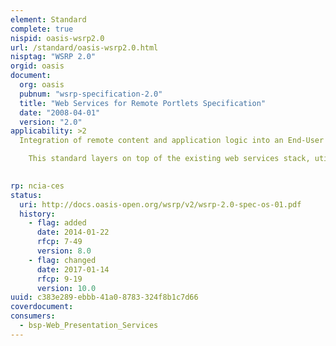 ```yaml
---
element: Standard
complete: true
nispid: oasis-wsrp2.0
url: /standard/oasis-wsrp2.0.html
nisptag: "WSRP 2.0"
orgid: oasis
document:
  org: oasis
  pubnum: "wsrp-specification-2.0"
  title: "Web Services for Remote Portlets Specification"
  date: "2008-04-01"
  version: "2.0"
applicability: >2
  Integration of remote content and application logic into an End-User presentation has been a task requiring significant custom programming effort. Typically, vendors of aggregating applications, such as a portal, write special adapters for applications and content providers to accommodate the variety of different interfaces and protocols those providers use. The goal of this specification is to enable an application designer or administrator to pick from a rich choice of compliant remote content and application providers, and integrate them with just a few mouse clicks and no programming effort. This revision of the specification adds Consumer managed coordination, additional lifecycle management and a set of related aggregation enhancements.  This specification is the effort of the OASIS Web Services for Remote Portlets (WSRP) Technical Committee which aims to simplify the effort required of integrating applications to quickly exploit new web services as they become available.

    This standard layers on top of the existing web services stack, utilizing existing web services standards and will leverage emerging web service standards (such as policy) as they become available. The interfaces defined by this specification use the Web Services Description Language (WSDL).

  
rp: ncia-ces
status:
  uri: http://docs.oasis-open.org/wsrp/v2/wsrp-2.0-spec-os-01.pdf
  history: 
    - flag: added
      date: 2014-01-22
      rfcp: 7-49
      version: 8.0
    - flag: changed
      date: 2017-01-14
      rfcp: 9-19
      version: 10.0
uuid: c383e289-ebbb-41a0-8783-324f8b1c7d66
coverdocument:
consumers:
  - bsp-Web_Presentation_Services
---
```

